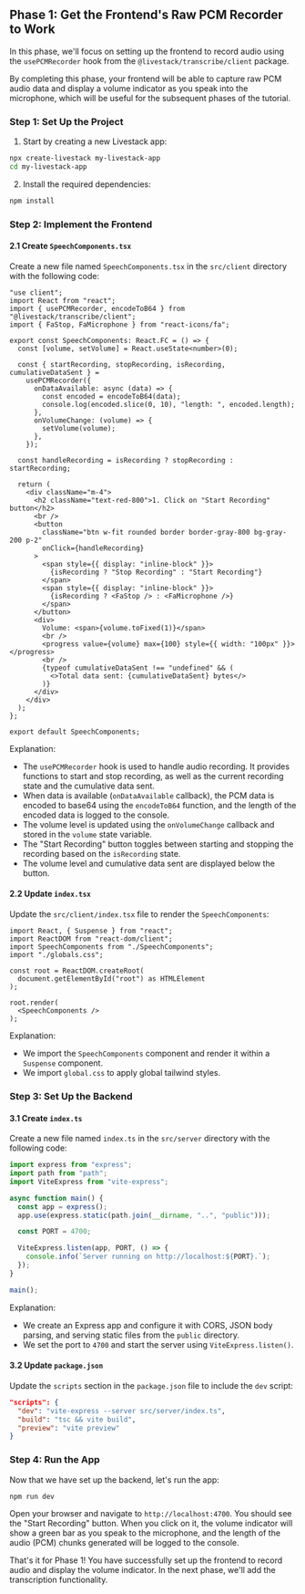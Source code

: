 ## Phase 1: Get the Frontend's Raw PCM Recorder to Work

In this phase, we'll focus on setting up the frontend to record audio using the `usePCMRecorder` hook from the `@livestack/transcribe/client` package. 

By completing this phase, your frontend will be able to capture raw PCM audio data and display a volume indicator as you speak into the microphone, which will be useful for the subsequent phases of the tutorial.

### Step 1: Set Up the Project

1. Start by creating a new Livestack app:

```bash
npx create-livestack my-livestack-app
cd my-livestack-app
```

2. Install the required dependencies:

```bash
npm install
```

### Step 2: Implement the Frontend

#### 2.1 Create `SpeechComponents.tsx`

Create a new file named `SpeechComponents.tsx` in the `src/client` directory with the following code:

```tsx
"use client";
import React from "react";
import { usePCMRecorder, encodeToB64 } from "@livestack/transcribe/client";
import { FaStop, FaMicrophone } from "react-icons/fa";

export const SpeechComponents: React.FC = () => {
  const [volume, setVolume] = React.useState<number>(0);

  const { startRecording, stopRecording, isRecording, cumulativeDataSent } =
    usePCMRecorder({
      onDataAvailable: async (data) => {
        const encoded = encodeToB64(data);
        console.log(encoded.slice(0, 10), "length: ", encoded.length);
      },
      onVolumeChange: (volume) => {
        setVolume(volume);
      },
    });

  const handleRecording = isRecording ? stopRecording : startRecording;

  return (
    <div className="m-4">
      <h2 className="text-red-800">1. Click on "Start Recording" button</h2>
      <br />
      <button
        className="btn w-fit rounded border border-gray-800 bg-gray-200 p-2"
        onClick={handleRecording}
      >
        <span style={{ display: "inline-block" }}>
          {isRecording ? "Stop Recording" : "Start Recording"}
        </span>
        <span style={{ display: "inline-block" }}>
          {isRecording ? <FaStop /> : <FaMicrophone />}
        </span>
      </button>
      <div>
        Volume: <span>{volume.toFixed(1)}</span>
        <br />
        <progress value={volume} max={100} style={{ width: "100px" }}></progress>
        <br />
        {typeof cumulativeDataSent !== "undefined" && (
          <>Total data sent: {cumulativeDataSent} bytes</>
        )}
      </div>
    </div>
  );
};

export default SpeechComponents;
```

Explanation:
- The `usePCMRecorder` hook is used to handle audio recording. It provides functions to start and stop recording, as well as the current recording state and the cumulative data sent.
- When data is available (`onDataAvailable` callback), the PCM data is encoded to base64 using the `encodeToB64` function, and the length of the encoded data is logged to the console.
- The volume level is updated using the `onVolumeChange` callback and stored in the `volume` state variable.
- The "Start Recording" button toggles between starting and stopping the recording based on the `isRecording` state.
- The volume level and cumulative data sent are displayed below the button.

#### 2.2 Update `index.tsx`

Update the `src/client/index.tsx` file to render the `SpeechComponents`:

```tsx
import React, { Suspense } from "react";
import ReactDOM from "react-dom/client";
import SpeechComponents from "./SpeechComponents";
import "./globals.css";

const root = ReactDOM.createRoot(
  document.getElementById("root") as HTMLElement
);

root.render(
  <SpeechComponents />
);
```

Explanation:
- We import the `SpeechComponents` component and render it within a `Suspense` component.
- We import `global.css` to apply global tailwind styles.

### Step 3: Set Up the Backend

#### 3.1 Create `index.ts`

Create a new file named `index.ts` in the `src/server` directory with the following code:

```ts
import express from "express";
import path from "path";
import ViteExpress from "vite-express";

async function main() {
  const app = express();
  app.use(express.static(path.join(__dirname, "..", "public")));

  const PORT = 4700;

  ViteExpress.listen(app, PORT, () => {
    console.info(`Server running on http://localhost:${PORT}.`);
  });
}

main();
```

Explanation:
- We create an Express app and configure it with CORS, JSON body parsing, and serving static files from the `public` directory.
- We set the port to `4700` and start the server using `ViteExpress.listen()`.

#### 3.2 Update `package.json`

Update the `scripts` section in the `package.json` file to include the `dev` script:

```json
"scripts": {
  "dev": "vite-express --server src/server/index.ts",
  "build": "tsc && vite build",
  "preview": "vite preview"
}
```

### Step 4: Run the App

Now that we have set up the backend, let's run the app:

```bash
npm run dev
```


Open your browser and navigate to `http://localhost:4700`. You should see the "Start Recording" button. When you click on it, the volume indicator will show a green bar as you speak to the microphone, and the length of the audio (PCM) chunks generated will be logged to the console.


That's it for Phase 1! You have successfully set up the frontend to record audio and display the volume indicator. In the next phase, we'll add the transcription functionality.